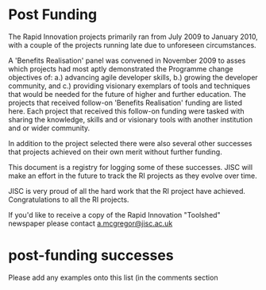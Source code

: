 # Post Funding #
The Rapid Innovation projects primarily ran from July 2009 to January 2010, with a couple of the projects running late due to unforeseen circumstances.

A 'Benefits Realisation' panel was convened in November 2009 to asses which projects had most aptly demonstrated the Programme change objectives of: a.) advancing agile developer skills, b.) growing the developer community, and c.) providing visionary exemplars of tools and techniques that would be needed for the future of higher and further education.  The projects that received follow-on 'Benefits Realisation' funding are listed here.  Each project that received this follow-on funding were tasked with sharing the knowledge, skills and or visionary tools with another institution and or wider community.

In addition to the project selected there were also several other successes that projects achieved on their own merit without further funding.

This document is a registry for logging some of these successes.  JISC will make an effort in the future to track the RI projects as they evolve over time.

JISC is very proud of all the hard work that the RI project have achieved.  Congratulations to all the RI projects.

If you'd like to receive a copy of the Rapid Innovation "Toolshed" newspaper please contact a.mcgregor@jisc.ac.uk


# post-funding successes #
Please add any examples onto this list (in the comments section